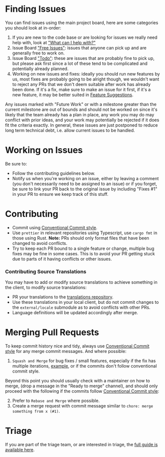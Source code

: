 # Finding Issues

You can find issues using the main project board, here are some categories you should look at in-order:
1. If you are new to the code base or are looking for issues we really need help with, look at ["What can I help with?"](https://github.com/orgs/revoltchat/projects/3/views/11)
2. Issue Board ["Free Issues"](https://github.com/orgs/revoltchat/projects/3/views/1): issues that anyone can pick up and are generally free to work on.
3. Issue Board ["Todo"](https://github.com/orgs/revoltchat/projects/3/views/1): these are issues that are probably fine to pick up, but please ask first since a lot of these tend to be complicated and potentially already planned.
4. Working on new issues and fixes: ideally you should run new features by us, most fixes are probably going to be alright though, we wouldn't want to reject any PRs that we don't deem suitable after work has already been done. If it's a fix, make sure to make an issue for it first, if it's a new feature, it may be better suited in [Feature Suggestions](https://github.com/revoltchat/revolt/discussions/categories/feature-suggestions).

Any issues marked with "Future Work" or with a milestone greater than the current milestone are out of bounds and should not be worked on since it's likely that the team already has a plan in place, any work you may do may conflict with prior ideas, and your work may potentially be rejected if it does fit the criteria exactly. In general, these issues are just postponed to reduce long term technical debt, i.e. allow current issues to be handled.

# Working on Issues

Be sure to:
- Follow the contributing guidelines below.
- Notify us when you're working on an issue, either by leaving a comment (you don't necessarily need to be assigned to an issue) or if you forget, be sure to link your PR back to the original issue by including "Fixes \#1" in your PR to ensure we keep track of this stuff.

# Contributing

- Commit using [Conventional Commit style](https://www.conventionalcommits.org/en/v1.0.0-beta.2/).
- Use `prettier` in relevant repositories using Typescript, use `cargo fmt` in those using Rust.
  **Note:** PRs should only format files that have been changed to avoid conflicts.
- Try to keep each PR bound to a single feature or change, multiple bug fixes may be fine in some cases.
  This is to avoid your PR getting stuck due to parts of it having conflicts or other issues.

### Contributing Source Translations

You may have to add or modify source translations to achieve something in the client, to modify source translations:
- PR your translations to the [translations repository](https://github.com/revoltchat/translations).
- Use these translations in your local client, but do not commit changes to the `external/locale` submodule as to avoid conflicts with other PRs.
- Language definitions will be updated accordingly after merge.

# Merging Pull Requests

To keep commit history nice and tidy, always use [Conventional Commit style](https://www.conventionalcommits.org/en/v1.0.0-beta.2/) for any merge commit messages. And where possible:
1. `Squash and Merge` for bug fixes / small features, especially if the fix has multiple iterations, [example](https://github.com/revoltchat/revite/pull/492), or if the commits don't follow conventional commit style.

Beyond this point you should usually check with a maintainer on how to merge, (drop a message in the "Ready to merge" channel), and should only proceed with the following if the commits follow [Conventional Commit style](https://www.conventionalcommits.org/en/v1.0.0-beta.2/):

2. Prefer to `Rebase and Merge` where possible.
3. Create a merge request with commit message similar to `chore: merge something from x (#1)`.

# Triage

If you are part of the triage team, or are interested in triage, the [full guide is available here](https://github.com/orgs/revoltchat/teams/triage-team/discussions/1).